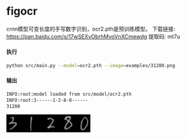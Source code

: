 # figocr
crnn模型可变长度的手写数字识别，ocr2.pth是预训练模型。
下载链接: https://pan.baidu.com/s/17wSEXvObrhMvoVnXCmewdg 提取码: mt7u

#### 执行
```bash
python src/main.py --model=ocr2.pth --image=examples/31280.png
```
#### 输出
```
INFO:root:model loaded from src/model/ocr2.pth
INFO:root:3------1-2-8-0------
31280
```
![](https://github.com/HuangFJ/figocr/blob/master/examples/31280.png)